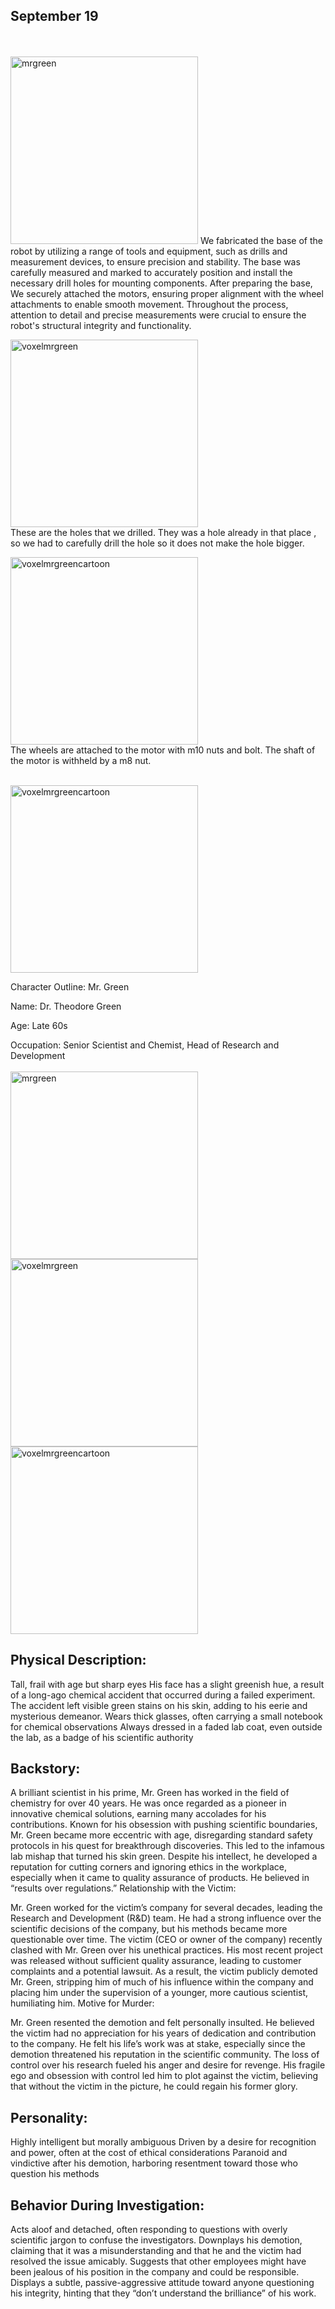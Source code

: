 ## September 19




<br>
<br>
<img src="https://github.com/Tauke190/performingrobots/blob/master/performanceideas/base1.jpg" alt="mrgreen" width="300"/>
We fabricated the base of the robot by utilizing a range of tools and equipment, such as drills and measurement devices, to ensure precision and stability. The base was carefully measured and marked to accurately position and install the necessary drill holes for mounting components. After preparing the base, We securely attached the motors, ensuring proper alignment with the wheel attachments to enable smooth movement. Throughout the process, attention to detail and precise measurements were crucial to ensure the robot's structural integrity and functionality.


<img src="https://github.com/Tauke190/performingrobots/blob/master/performanceideas/base2.jpg" alt="voxelmrgreen" 
width="300"/>
<br>
These are the holes that we drilled. They was a hole already in that place , so we had to carefully drill the hole so it does not make the hole bigger.

<img src="https://github.com/Tauke190/performingrobots/blob/master/performanceideas/base3.jpg" 
alt="voxelmrgreencartoon" width="300"/>
<br>
The wheels are attached to the motor with m10 nuts and bolt. The shaft of the motor is withheld by a m8 nut.

<br>
<img src="https://github.com/Tauke190/performingrobots/blob/master/performanceideas/base4.jpg" alt="voxelmrgreencartoon" width="300"/>



Character Outline: Mr. Green

Name: Dr. Theodore Green

Age: Late 60s


Occupation: Senior Scientist and Chemist, Head of Research and Development
<br>
<br>
<img src="https://github.com/Tauke190/performingrobots/blob/master/performanceideas/mrgreen.png?raw=true" alt="mrgreen" width="300"/>
<img src="https://github.com/Tauke190/performingrobots/blob/master/performanceideas/voxelmrgreen.png?raw=true" alt="voxelmrgreen" width="300"/>
<img src="https://github.com/Tauke190/performingrobots/blob/master/performanceideas/voxelmrgreencartoon.jpg?raw=true" alt="voxelmrgreencartoon" width="300"/>


## Physical Description:

Tall, frail with age but sharp eyes
His face has a slight greenish hue, a result of a long-ago chemical accident that occurred during a failed experiment. The accident left visible green stains on his skin, adding to his eerie and mysterious demeanor.
Wears thick glasses, often carrying a small notebook for chemical observations
Always dressed in a faded lab coat, even outside the lab, as a badge of his scientific authority

## Backstory:

A brilliant scientist in his prime, Mr. Green has worked in the field of chemistry for over 40 years. He was once regarded as a pioneer in innovative chemical solutions, earning many accolades for his contributions.
Known for his obsession with pushing scientific boundaries, Mr. Green became more eccentric with age, disregarding standard safety protocols in his quest for breakthrough discoveries. This led to the infamous lab mishap that turned his skin green.
Despite his intellect, he developed a reputation for cutting corners and ignoring ethics in the workplace, especially when it came to quality assurance of products. He believed in “results over regulations.”
Relationship with the Victim:

Mr. Green worked for the victim’s company for several decades, leading the Research and Development (R&D) team. He had a strong influence over the scientific decisions of the company, but his methods became more questionable over time.
The victim (CEO or owner of the company) recently clashed with Mr. Green over his unethical practices. His most recent project was released without sufficient quality assurance, leading to customer complaints and a potential lawsuit.
As a result, the victim publicly demoted Mr. Green, stripping him of much of his influence within the company and placing him under the supervision of a younger, more cautious scientist, humiliating him.
Motive for Murder:

Mr. Green resented the demotion and felt personally insulted. He believed the victim had no appreciation for his years of dedication and contribution to the company.
He felt his life’s work was at stake, especially since the demotion threatened his reputation in the scientific community. The loss of control over his research fueled his anger and desire for revenge.
His fragile ego and obsession with control led him to plot against the victim, believing that without the victim in the picture, he could regain his former glory.

## Personality:

Highly intelligent but morally ambiguous
Driven by a desire for recognition and power, often at the cost of ethical considerations
Paranoid and vindictive after his demotion, harboring resentment toward those who question his methods

## Behavior During Investigation:

Acts aloof and detached, often responding to questions with overly scientific jargon to confuse the investigators.
Downplays his demotion, claiming that it was a misunderstanding and that he and the victim had resolved the issue amicably.
Suggests that other employees might have been jealous of his position in the company and could be responsible.
Displays a subtle, passive-aggressive attitude toward anyone questioning his integrity, hinting that they “don’t understand the brilliance” of his work.